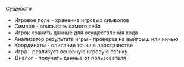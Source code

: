 *Сущности*
* Игровое поле - хранение игровых символов
* Символ - описывать самого себя
* Игрок хранить данные для осуществления хода
* Анализатор результата игры - проверка на выйгрыш или ничью
* Координаты - описание точки в пространстве
* Игра - реализует основную игровую логику
* Диалог - получить данные от пользователя